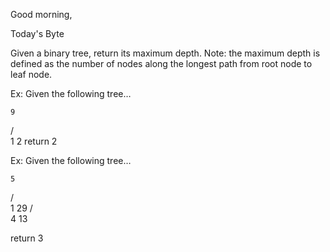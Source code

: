 Good morning,

Today's Byte

Given a binary tree, return its maximum depth.
Note: the maximum depth is defined as the number of nodes along the longest path from root node to leaf node.

Ex: Given the following tree…

    9
   / \
  1   2
return 2

Ex: Given the following tree…

    5
   / \
  1  29
    /  \
   4   13

return 3